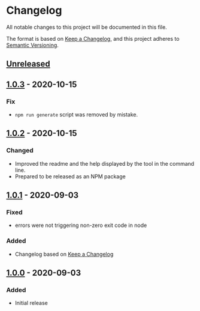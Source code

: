 # Changelog
All notable changes to this project will be documented in this file.

The format is based on [Keep a Changelog](https://keepachangelog.com/en/1.0.0/),
and this project adheres to [Semantic Versioning](https://semver.org/spec/v2.0.0.html).

## [Unreleased]

## [1.0.3] - 2020-10-15
### Fix
- `npm run generate` script was removed by mistake.

## [1.0.2] - 2020-10-15
### Changed
- Improved the readme and the help displayed by the tool in the command line.
- Prepared to be released as an NPM package

## [1.0.1] - 2020-09-03
### Fixed
- errors were not triggering non-zero exit code in node

### Added
- Changelog based on [Keep a Changelog](https://keepachangelog.com/en/1.0.0/)

## [1.0.0] - 2020-09-03
### Added
- Initial release

[Unreleased]: https://github.com/BenceSzalai/vue-components-ide-helper/compare/1.0.3...HEAD
[1.0.3]: https://github.com/BenceSzalai/vue-components-ide-helper/compare/1.0.1...1.0.3
[1.0.2]: https://github.com/BenceSzalai/vue-components-ide-helper/compare/1.0.1...1.0.2
[1.0.1]: https://github.com/BenceSzalai/vue-components-ide-helper/compare/1.0.0...1.0.1
[1.0.0]: https://github.com/BenceSzalai/vue-components-ide-helper/releases/tag/1.0.0
